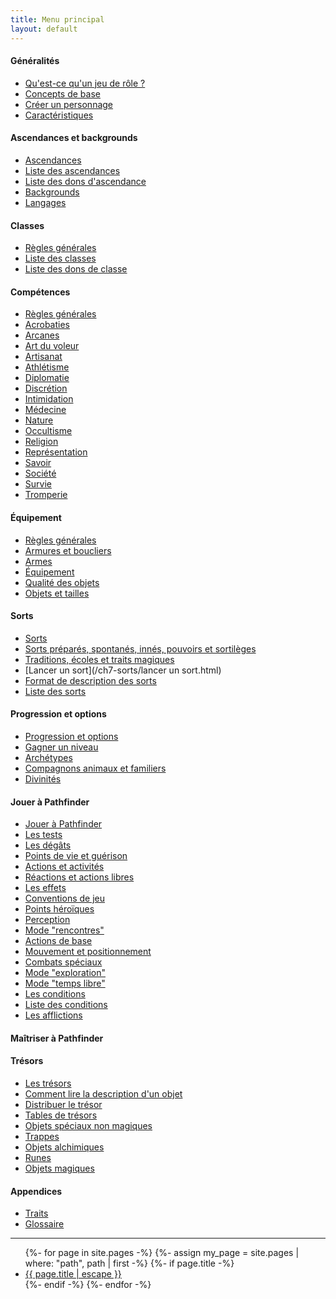 ```yaml
---
title: Menu principal
layout: default
---
```


#### Généralités

* <a href="{{ '/ch1-généralités/qu-est-ce-qu-un-jdr.html' | relative_url }}">Qu'est-ce qu'un jeu de rôle ?</a>
* <a href="{{ '/ch1-généralités/concepts-de-base.html' | relative_url }}">Concepts de base</a>
* <a href="{{ '/ch1-généralités/créer-un-personnage.html' | relative_url }}">Créer un personnage</a>
* <a href="{{ '/ch1-généralités/caractéristiques.html' | relative_url }}">Caractéristiques</a>

#### Ascendances et backgrounds

* <a href="{{ '/ch2-ascendances-et-backgrounds/ascendances.html' | relative_url }}">Ascendances</a>
* <a href="{{ '/ch2-ascendances-et-backgrounds/liste-des-ascendances.html' | relative_url }}">Liste des ascendances</a>
* <a href="{{ '/ch2-ascendances-et-backgrounds/liste-des-dons-ascendance.html' | relative_url }}">Liste des dons d'ascendance</a>
* <a href="{{ '/ch2-ascendances-et-backgrounds/backgrounds.html' | relative_url }}">Backgrounds</a>
* <a href="{{ '/ch2-ascendances-et-backgrounds/langages.html' | relative_url }}">Langages</a>

#### Classes

* <a href="{{ '/ch3-classes/classes.html' | relative_url }}">Règles générales</a>
* <a href="{{ '/ch3-classes/liste-des-classes.html' | relative_url }}">Liste des classes</a>
* <a href="{{ '/ch3-classes/liste-des-dons-classe.html' | relative_url }}">Liste des dons de classe</a>

#### Compétences

* <a href="{{ '/ch4-compétences/compétences.html' | relative_url }}">Règles générales</a>
* <a href="{{ '/ch4-compétences/acrobaties.html' | relative_url }}">Acrobaties</a>
* <a href="{{ '/ch4-compétences/arcanes.html' | relative_url }}">Arcanes</a>
* <a href="{{ '/ch4-compétences/art-du-voleur.html' | relative_url }}">Art du voleur</a>
* <a href="{{ '/ch4-compétences/artisanat.html' | relative_url }}">Artisanat</a>
* <a href="{{ '/ch4-compétences/athlétisme.html' | relative_url }}">Athlétisme</a>
* <a href="{{ '/ch4-compétences/diplomatie.html' | relative_url }}">Diplomatie</a>
* <a href="{{ '/ch4-compétences/discrétion.html' | relative_url }}">Discrétion</a>
* <a href="{{ '/ch4-compétences/intimidation.html' | relative_url }}">Intimidation</a>
* <a href="{{ '/ch4-compétences/médecine.html' | relative_url }}">Médecine</a>
* <a href="{{ '/ch4-compétences/nature.html' | relative_url }}">Nature</a>
* <a href="{{ '/ch4-compétences/occultisme.html' | relative_url }}">Occultisme</a>
* <a href="{{ '/ch4-compétences/religion.html' | relative_url }}">Religion</a>
* <a href="{{ '/ch4-compétences/représentation.html' | relative_url }}">Représentation</a>
* <a href="{{ '/ch4-compétences/savoir.html' | relative_url }}">Savoir</a>
* <a href="{{ '/ch4-compétences/société.html' | relative_url }}">Société</a>
* <a href="{{ '/ch4-compétences/survie.html' | relative_url }}">Survie</a>
* <a href="{{ '/ch4-compétences/tromperie.html' | relative_url }}">Tromperie</a>

#### Équipement

* [Règles générales](/ch6-équipement/règles-générales.html)
* [Armures et boucliers](/ch6-équipement/armures-et-boucliers.html)
* [Armes](/ch6-équipement/armes.html)
* [Équipement](/ch6-équipement/équipement.html)
* [Qualité des objets](/ch6-équipement/qualité-des-objets.html)
* [Objets et tailles](/ch6-équipement/objets-et-tailles.html)

#### Sorts 

* [Sorts](/ch7-sorts/sorts.html)
* [Sorts préparés, spontanés, innés, pouvoirs et sortilèges](/ch7-sorts/types-de-sorts.html)
* [Traditions, écoles et traits magiques](/ch7-sorts/traditions-écoles-traits.html)
* [Lancer un sort](/ch7-sorts/lancer un sort.html)
* [Format de description des sorts](/ch7-sorts/description-des-sorts.html)
* [Liste des sorts](/ch7-sorts/liste-des-sorts.html)

#### Progression et options

* [Progression et options](/ch8-progression-et-options/progression-et-options.html)
* [Gagner un niveau](/ch8-progression-et-options/gagner-un-niveau.html)
* [Archétypes](/ch8-progression-et-options/archétypes.html)
* [Compagnons animaux et familiers](/ch8-progression-et-options/compagnons-animaux.html)
* [Divinités](/ch8-progression-et-options/divinités.html)

#### Jouer à Pathfinder

* <a href="{{ '/ch9-jouer-à-pathfinder/jouer-à-pathfinder.html' | relative_url }}">Jouer à Pathfinder</a>
* <a href="{{ '/ch9-jouer-à-pathfinder/tests.html' | relative_url }}">Les tests</a>
* <a href="{{ '/ch9-jouer-à-pathfinder/dégâts.html' | relative_url }}">Les dégâts</a>
* <a href="{{ '/ch9-jouer-à-pathfinder/points-de-vie-et-guérison.html' | relative_url }}">Points de vie et guérison</a>
* <a href="{{ '/ch9-jouer-à-pathfinder/actions-et-activités.html' | relative_url }}">Actions et activités</a>
* <a href="{{ '/ch9-jouer-à-pathfinder/réactions-et-actions-libres.html' | relative_url }}">Réactions et actions libres</a>
* <a href="{{ '/ch9-jouer-à-pathfinder/effets.html' | relative_url }}">Les effets</a>
* <a href="{{ '/ch9-jouer-à-pathfinder/conventions-de-jeu.html' | relative_url }}">Conventions de jeu</a>
* <a href="{{ '/ch9-jouer-à-pathfinder/points-héroïques.html' | relative_url }}">Points héroïques</a>
* <a href="{{ '/ch9-jouer-à-pathfinder/perception.html' | relative_url }}">Perception</a>
* <a href="{{ '/ch9-jouer-à-pathfinder/mode-rencontres.html' | relative_url }}">Mode "rencontres"</a>
* <a href="{{ '/ch9-jouer-à-pathfinder/actions-de-base.html' | relative_url }}">Actions de base</a>
* <a href="{{ '/ch9-jouer-à-pathfinder/mouvement-et-positionnement.html' | relative_url }}">Mouvement et positionnement</a>
* <a href="{{ '/ch9-jouer-à-pathfinder/combats-spéciaux.html' | relative_url }}">Combats spéciaux</a>
* <a href="{{ '/ch9-jouer-à-pathfinder/mode-exploration.html' | relative_url }}">Mode "exploration"</a>
* <a href="{{ '/ch9-jouer-à-pathfinder/mode-temps-libre.html' | relative_url }}">Mode "temps libre"</a>
* <a href="{{ '/ch9-jouer-à-pathfinder/conditions.html' | relative_url }}">Les conditions</a>
* <a href="{{ '/ch9-jouer-à-pathfinder/liste-des-conditions.html' | relative_url }}">Liste des conditions</a>
* <a href="{{ '/ch9-jouer-à-pathfinder/afflictions.html' | relative_url }}">Les afflictions</a>

#### Maîtriser à Pathfinder

#### Trésors

* [Les trésors](/ch11-trésors/trésors.html)
* [Comment lire la description d'un objet](comment-lire-la-description-d'un-objet.html)
* [Distribuer le trésor](/ch11-trésors/distribuer-le-trésor.html)
* [Tables de trésors](/ch11-trésors/tables-de-trésors.html)
* [Objets spéciaux non magiques](/ch11-trésors/objets-spéciaux-non-magiques.html)
* [Trappes](/ch11-trésors/trappes.html)
* [Objets alchimiques](/ch11-trésors/objets-alchimiques.html)
* [Runes](/ch11-trésors/runes.html)
* [Objets magiques](/ch11-trésors/objets-magiques.html)



#### Appendices

* <a href="{{ '/appendices/traits.html' | relative_url }}">Traits</a>
* <a href="{{ '/appendices/glossaire.html' | relative_url }}">Glossaire</a>


---

<ul class="trigger">
    {%- for page in site.pages -%}
    {%- assign my_page = site.pages | where: "path", path | first -%}
    {%- if page.title -%}        
    <li><a href="{{ page.url | relative_url }}">{{ page.title | escape }}</a></li>
    {%- endif -%}
    {%- endfor -%}
</ul>
